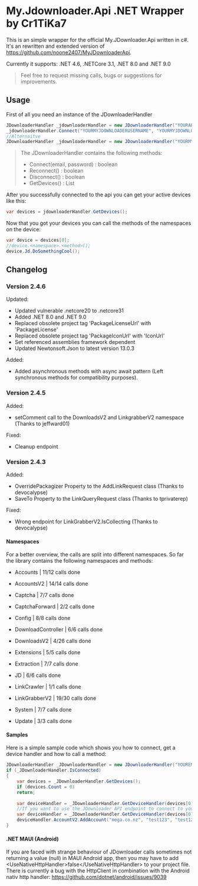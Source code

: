 # My.Jdownloader.Api .NET Wrapper by Cr1TiKa7

This is an simple wrapper for the official My.JDownloader.Api written in c#.
It's an rewritten and extended version of https://github.com/noone2407/MyJDownloaderApi.

Currently it supports: .NET 4.6, .NETCore 3.1, .NET 8.0 and .NET 9.0

> Feel free to request missing calls, bugs or suggestions for improvements.

## Usage

First of all you need an instance of the JDownloaderHandler
``` c#
JDownloaderHandler _jdownloaderHandler = new JDownloaderHandler("YOURAPPKEY");
_jdownloaderHandler.Connect("YOURMYJDOWNLOADERUSERNAME", "YOURMYJDOWNLOADERPASSWORD");
//Alternaitve
JDownloaderHandler _jdownloaderHandler = new JDownloaderHandler("YOURMYJDOWNLOADERUSERNAME", "YOURMYJDOWNLOADERPASSWORD", "YOURAPPKEY");
```

> The JDownloaderHandler contains the following methods:
> - Connect(email, password) : boolean
> - Reconnect() : boolean
> - Disconnect() : boolean
> - GetDevices() : List<DeviceObject>

After you successfully connected to the api you can get your active devices like this:

``` c#
var devices = jdownloaderHandler.GetDevices();
```

Now that you got your devices you can call the methods of the namespaces on the device:

``` c#
var device = devices[0];
//device.<namespace>.<method>();
device.Jd.DoSomethingCool();
```

## Changelog

### __Version 2.4.6__
Updated:
- Updated vulnerable .netcore20 to .netcore31
- Added .NET 8.0 and .NET 9.0
- Replaced obsolete project tag 'PackageLicenseUrl' with 'PackageLicense'
- Replaced obsolete project tag 'PackageIconUrl' with 'IconUrl'
- Set referenced assemblies framework dependent
- Updated Newtonsoft.Json to latest version 13.0.3

Added:
- Added asynchronous methods with async await pattern (Left synchronous methods for compatibility purposes).

### __Version 2.4.5__
Added:
- setComment call to the DownloadsV2 and LinkgrabberV2 namespace (Thanks to jeffward01)

Fixed:
- Cleanup endpoint

### __Version 2.4.3__
Added:
- OverridePackagizer Property to the AddLinkRequest class (Thanks to devocalypse)
- SaveTo Property to the LinkQueryRequest class (Thanks to tprivaterep)  

Fixed:
- Wrong endpoint for LinkGrabberV2.IsCollecting (Thanks to devocalypse)


#### Namespaces

For a better overview, the calls are split into different namespaces.
So far the library contains the following namespaces and methods:

- Accounts | 11/12 calls done
	
- AccountsV2 | 14/14 calls done
	
- Captcha | 7/7 calls done
	
- CaptchaForward | 2/2 calls done

- Config | 8/8 calls done

- DownloadController | 6/6 calls done

- DownloadsV2 | 4/26 calls done

- Extensions | 5/5 calls done

- Extraction | 7/7 calls done

- JD | 6/6 calls done
	
- LinkCrawler | 1/1 calls done
    
- LinkGrabberV2 | 19/30 calls done
	
- System | 7/7 calls done

- Update | 3/3 calls done

#### Samples

Here is a simple sample code which shows you how to connect, get a device handler and how to call a method:

``` c#
JDownloaderHandler _JDownloaderHandler = new JDownloaderHandler("YOUREMAIL","YOURPASSWORD", "YOURAPPKEY");
if (_JDownloaderHandler.IsConnected)
{
    var devices = _JDownloaderHandler.GetDevices();
    if (devices.Count = 0)
    return;
    
    var deviceHandler = _JDownloaderHandler.GetDeviceHandler(devices[0]);
	//If you want to use the JDownloader API endpoint to connect to your device then you can call the GetDeviceHandler method like this:
    var deviceHandler = _JDownloaderHandler.GetDeviceHandler(devices[0], true);
    deviceHandler.AccountV2.AddAccount("mega.co.nz", "test123", "test123");
}
``` 

#### .NET MAUI (Android)

If you are faced with strange behaviour of JDownloader calls sometimes not returning a value (null) in MAUI Android app,
then you may have to add &lt;UseNativeHttpHandler&gt;false&lt;/UseNativeHttpHandler&gt; to your project file.
There is currently a bug with the HttpClient in combination with the Android nativ http handler:
https://github.com/dotnet/android/issues/9039
